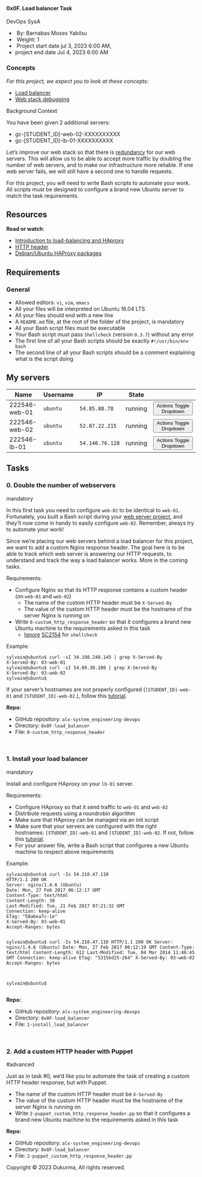 <nav>
    <nav>
        <nav><br></nav>
        <main>
            <article>
                <h1>0x0F. Load balancer Task</h1>
                <div>
                    <div>DevOps SysA</div>
                </div>
                <div>
                    <ul>
                        <li>&nbsp;By: Barnabas Moses Yabilsu&nbsp;</li>
                        <li>&nbsp;Weight:&nbsp;1</li>
                        <li>&nbsp;Project start date j<span title="">ul 3, 2023 6:00 AM</span>,&nbsp;</li>
                        <li>project end date&nbsp;<span title="">Jul 4, 2023 6:00 AM</span></li>
                    </ul>
                </div>
                <div>
                    <div>
                        <h3>Concepts</h3>
                    </div>
                    <div>
                        <p><em>For this project, we expect you to look at these concepts:</em></p>
                        <ul>
                            <li><a href="https://intranet.alxswe.com/concepts/46">Load balancer</a></li>
                            <li><a href="https://intranet.alxswe.com/concepts/68">Web stack debugging</a></li>
                        </ul>
                    </div>
                </div>
                <div>
                    <p><img src="https://s3.amazonaws.com/intranet-projects-files/holbertonschool-sysadmin_devops/275/qfdked8.png" alt="">Background Context</p>
                    <p>You have been given 2 additional servers:</p>
                    <ul>
                        <li>gc-[STUDENT_ID]-web-02-XXXXXXXXXX</li>
                        <li>gc-[STUDENT_ID]-lb-01-XXXXXXXXXX</li>
                    </ul>
                    <p>Let&rsquo;s improve our web stack so that there is&nbsp;<a href="https://intranet.alxswe.com/rltoken/xnAaJdhmAxx7PoH3l6EwDg" title="redundancy" target="_blank">redundancy</a> for our web servers. This will allow us to be able to accept more traffic by doubling the number of web servers, and to make our infrastructure more reliable. If one web server fails, we will still have a second one to handle requests.</p>
                    <p>For this project, you will need to write Bash scripts to automate your work. All scripts must be designed to configure a brand new Ubuntu server to match the task requirements.</p>
                    <h2>Resources</h2>
                    <p><strong>Read or watch</strong>:</p>
                    <ul>
                        <li><a href="https://intranet.alxswe.com/rltoken/B7f3oz8i3Xvvom_YQZzLnQ" title="Introduction to load-balancing and HAproxy" target="_blank">Introduction to load-balancing and HAproxy</a></li>
                        <li><a href="https://intranet.alxswe.com/rltoken/sZ9v3Vq2tgLwN_PWVQketw" title="HTTP header" target="_blank">HTTP header</a></li>
                        <li><a href="https://intranet.alxswe.com/rltoken/2VRAgtKKR9g6Xfb0xzGiSg" title="Debian/Ubuntu HAProxy packages" target="_blank">Debian/Ubuntu HAProxy packages</a></li>
                    </ul>
                    <h2>Requirements</h2>
                    <h3>General</h3>
                    <ul>
                        <li>Allowed editors:&nbsp;<code>vi</code>,&nbsp;<code>vim</code>,&nbsp;<code>emacs</code></li>
                        <li>All your files will be interpreted on Ubuntu 16.04 LTS</li>
                        <li>All your files should end with a new line</li>
                        <li>A&nbsp;<code>README.md</code> file, at the root of the folder of the project, is mandatory</li>
                        <li>All your Bash script files must be executable</li>
                        <li>Your Bash script must pass&nbsp;<code>Shellcheck</code> (version&nbsp;<code>0.3.7</code>) without any error</li>
                        <li>The first line of all your Bash scripts should be exactly&nbsp;<code>#!/usr/bin/env bash</code></li>
                        <li>The second line of all your Bash scripts should be a comment explaining what is the script doing</li>
                    </ul>
                </div>
                <h2>My servers</h2>
                <div>
                    <div>
                        <table>
                            <thead>
                                <tr>
                                    <th>Name</th>
                                    <th>Username</th>
                                    <th>IP</th>
                                    <th>State</th>
                                    <th><br></th>
                                </tr>
                            </thead>
                            <tbody>
                                <tr>
                                    <td>222546-web-01</td>
                                    <td><code>ubuntu</code></td>
                                    <td><code>54.85.88.78</code></td>
                                    <td>running</td>
                                    <td>
                                        <div><button type="button">Actions&nbsp;Toggle Dropdown</button></div>
                                    </td>
                                </tr>
                                <tr>
                                    <td>222546-web-02</td>
                                    <td><code>ubuntu</code></td>
                                    <td><code>52.87.22.215</code></td>
                                    <td>running</td>
                                    <td>
                                        <div><button type="button">Actions&nbsp;Toggle Dropdown</button></div>
                                    </td>
                                </tr>
                                <tr>
                                    <td>222546-lb-01</td>
                                    <td><code>ubuntu</code></td>
                                    <td><code>54.146.76.128</code></td>
                                    <td>running</td>
                                    <td>
                                        <div><button type="button">Actions&nbsp;Toggle Dropdown</button></div>
                                    </td>
                                </tr>
                            </tbody>
                        </table>
                    </div>
                </div>
                <h2>Tasks</h2>
                <div>
                    <div>
                        <h3>0. Double the number of webservers</h3>
                        <div>mandatory</div>
                    </div>
                    <div>
                        <p>In this first task you need to configure&nbsp;<code>web-02</code> to be identical to&nbsp;<code>web-01</code>. Fortunately, you built a Bash script during your&nbsp;<a href="https://intranet.alxswe.com/rltoken/-JluPVwfvXMOYMzNOqvgsQ" title="web server project" target="_blank">web server project</a>, and they&rsquo;ll now come in handy to easily configure&nbsp;<code>web-02</code>. Remember, always try to automate your work!</p>
                        <p>Since we&rsquo;re placing our web servers behind a load balancer for this project, we want to add a custom Nginx response header. The goal here is to be able to track which web server is answering our HTTP requests, to understand and track the way a load balancer works. More in the coming tasks.</p>
                        <p>Requirements:</p>
                        <ul>
                            <li>Configure Nginx so that its HTTP response contains a custom header (on&nbsp;<code>web-01</code> and&nbsp;<code>web-02</code>)<ul>
                                    <li>The name of the custom HTTP header must be&nbsp;<code>X-Served-By</code></li>
                                    <li>The value of the custom HTTP header must be the hostname of the server Nginx is running on</li>
                                </ul>
                            </li>
                            <li>Write&nbsp;<code>0-custom_http_response_header</code> so that it configures a brand new Ubuntu machine to the requirements asked in this task<ul>
                                    <li><a href="https://intranet.alxswe.com/rltoken/k3Bt6zu1On_-mDszxi0Z9w" title="Ignore" target="_blank">Ignore</a> <a href="https://intranet.alxswe.com/rltoken/9KwKHb9H8OJqcSK0saRIOA" title="SC2154" target="_blank">SC2154</a> for&nbsp;<code>shellcheck</code></li>
                                </ul>
                            </li>
                        </ul>
                        <p>Example:</p>
                        <pre><code>sylvain@ubuntu$ curl -sI 34.198.248.145 | grep X-Served-By
X-Served-By: 03-web-01
sylvain@ubuntu$ curl -sI 54.89.38.100 | grep X-Served-By
X-Served-By: 03-web-02
sylvain@ubuntu$
</code></pre>
                        <p>If your server&rsquo;s hostnames are not properly configured (<code>[STUDENT_ID]-web-01</code> and&nbsp;<code>[STUDENT_ID]-web-02</code>.), follow this&nbsp;<a href="https://intranet.alxswe.com/rltoken/qSor8ulAHl4HedrO6KJEoQ" title="tutorial" target="_blank">tutorial</a>.</p>
                    </div>
                    <div>
                        <div>
                            <p><strong>Repo:</strong></p>
                            <ul>
                                <li>GitHub repository:&nbsp;<code>alx-system_engineering-devops</code></li>
                                <li>Directory:&nbsp;<code>0x0F-load_balancer</code></li>
                                <li>File:&nbsp;<code>0-custom_http_response_header</code></li>
                            </ul>
                        </div>
                    </div>
                    <div>
                        <div><br></div>
                    </div>
                </div>
                <div>
                    <div>
                        <h3>1. Install your load balancer</h3>
                        <div>mandatory</div>
                    </div>
                    <div>
                        <p>Install and configure HAproxy on your&nbsp;<code>lb-01</code> server.</p>
                        <p>Requirements:</p>
                        <ul>
                            <li>Configure HAproxy so that it send traffic to&nbsp;<code>web-01</code> and&nbsp;<code>web-02</code></li>
                            <li>Distribute requests using a roundrobin algorithm</li>
                            <li>Make sure that HAproxy can be managed via an init script</li>
                            <li>Make sure that your servers are configured with the right hostnames:&nbsp;<code>[STUDENT_ID]-web-01</code> and&nbsp;<code>[STUDENT_ID]-web-02</code>. If not, follow this&nbsp;<a href="https://intranet.alxswe.com/rltoken/YkfzgEa6xNHrQbkKmJN4zg" title="tutorial" target="_blank">tutorial</a>.</li>
                            <li>For your answer file, write a Bash script that configures a new Ubuntu machine to respect above requirements</li>
                        </ul>
                        <p>Example:</p>
                        <pre><code>sylvain@ubuntu$ curl -Is 54.210.47.110
HTTP/1.1 200 OK
Server: nginx/1.4.6 (Ubuntu)
Date: Mon, 27 Feb 2017 06:12:17 GMT
Content-Type: text/html
Content-Length: 30
Last-Modified: Tue, 21 Feb 2017 07:21:32 GMT
Connection: keep-alive
ETag: &quot;58abea7c-1e&quot;
X-Served-By: 03-web-01
Accept-Ranges: bytes

sylvain@ubuntu$ curl -Is 54.210.47.110
HTTP/1.1 200 OK
Server: nginx/1.4.6 (Ubuntu)
Date: Mon, 27 Feb 2017 06:12:19 GMT
Content-Type: text/html
Content-Length: 612
Last-Modified: Tue, 04 Mar 2014 11:46:45 GMT
Connection: keep-alive
ETag: &quot;5315bd25-264&quot;
X-Served-By: 03-web-02
Accept-Ranges: bytes

sylvain@ubuntu$
</code></pre>
                    </div>
                    <div>
                        <div>
                            <p><strong>Repo:</strong></p>
                            <ul>
                                <li>GitHub repository:&nbsp;<code>alx-system_engineering-devops</code></li>
                                <li>Directory:&nbsp;<code>0x0F-load_balancer</code></li>
                                <li>File:&nbsp;<code>1-install_load_balancer</code></li>
                            </ul>
                        </div>
                    </div>
                    <div>
                        <div><br></div>
                    </div>
                </div>
                <div>
                    <div>
                        <div>
                            <h3>2. Add a custom HTTP header with Puppet</h3>
                            <div>#advanced</div>
                        </div>
                        <div>
                            <p>Just as in task #0, we&rsquo;d like you to automate the task of creating a custom HTTP header response, but with Puppet.</p>
                            <ul>
                                <li>The name of the custom HTTP header must be&nbsp;<code>X-Served-By</code></li>
                                <li>The value of the custom HTTP header must be the hostname of the server Nginx is running on</li>
                                <li>Write&nbsp;<code>2-puppet_custom_http_response_header.pp</code> so that it configures a brand new Ubuntu machine to the requirements asked in this task</li>
                            </ul>
                        </div>
                        <div>
                            <div>
                                <p><strong>Repo:</strong></p>
                                <ul>
                                    <li>GitHub repository:&nbsp;<code>alx-system_engineering-devops</code></li>
                                    <li>Directory:&nbsp;<code>0x0F-load_balancer</code></li>
                                    <li>File:&nbsp;<code>2-puppet_custom_http_response_header.pp</code></li>
                                </ul>
                            </div>
                        </div>
                        <div>
                            <div>
                                <div>Copyright &copy; 2023 Dukurma, All rights reserved.</div>
                            </div>
                        </div>
                    </div>
                </div>
            </article>
        </main>
    </nav>
    <main>
        <article>
            <div>
                <div>
                    <div>
                        <div>
                            <div><br></div>
                        </div>
                    </div>
                </div>
            </div>
        </article>
    </main>
</nav>
